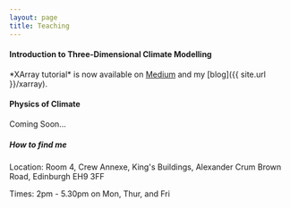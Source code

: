 ```yaml
---
layout: page
title: Teaching
---
```


<h4>Introduction to Three-Dimensional Climate Modelling</h4>
*XArray tutorial* is now available on <a href="https://medium.com/@edenau/handling-netcdf-files-using-xarray-for-absolute-beginners-111a8ab4463f" target="_blank">Medium</a> and my [blog]({{ site.url }}/xarray).

<h4>Physics of Climate</h4>
Coming Soon...

<h5>How to find me</h5>
Location: Room 4, Crew Annexe, King's Buildings, Alexander Crum Brown Road, Edinburgh EH9 3FF

Times: 2pm - 5.30pm on Mon, Thur, and Fri
